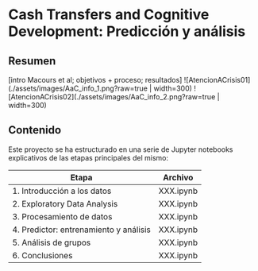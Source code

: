 # Cash Transfers and Cognitive Development: Predicción y análisis

## Resumen

[intro Macours et al; objetivos + proceso; resultados]
![AtencionACrisis01](./assets/images/AaC_info_1.png?raw=true | width=300)
![AtencionACrisis02](./assets/images/AaC_info_2.png?raw=true | width=300)

## Contenido

Este proyecto se ha estructurado en una serie de Jupyter notebooks explicativos de las etapas principales del mismo:

| Etapa | Archivo |
| ------------- | ------------- |
| 1. Introducción a los datos | XXX.ipynb |
| 2. Exploratory Data Analysis | XXX.ipynb |
| 3. Procesamiento de datos | XXX.ipynb |
| 4. Predictor: entrenamiento y análisis | XXX.ipynb |
| 5. Análisis de grupos | XXX.ipynb |
| 6. Conclusiones | XXX.ipynb |
